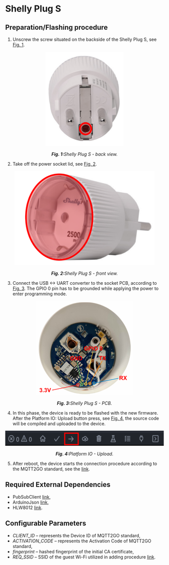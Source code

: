 # Shelly Plug S

## Preparation/Flashing procedure

1. Unscrew the screw situated on the backside of the Shelly Plug S, see <a href="#fig1">Fig. 1</a>.

<p align="center" >
	<img src="Shelly_plug_back.svg" alt="Shelly Plug S - back." height="300">
</p>
<p align="center" >
	<a name="fig1"></a><em><strong>Fig. 1:</strong>Shelly Plug S - back view.</em>
</p>

2. Take off the power socket lid, see <a href="#fig2">Fig. 2</a>.

<p align="center" >
	<img src="Shelly_plug.svg" alt="Shelly Plug S - front." height="300">
</p>
<p align="center" >
	<a name="fig2"></a><em><strong>Fig. 2:</strong>Shelly Plug S - front view.</em>
</p>

3. Connect the USB <-> UART converter to the socket PCB, according to <a href="#fig3">Fig. 3</a>. The GPIO 0 pin has to be grounded while applying the power to enter programming mode.

<p align="center" >
	<img src="Shelly_plug_open.svg" alt="Shelly Plug S - PCB." height="300">
</p>
<p align="center" >
	<a name="fig3"></a><em><strong>Fig. 3:</strong>Shelly Plug S - PCB.</em>
</p>

4. In this phase, the device is ready to be flashed with the new firmware. After the Platform IO: Upload button press, see <a href="#fig4">Fig. 4</a>, the source code will be compiled and uploaded to the device.

<p align="center" >
	<img src="platformio.svg" alt="VS Code Upload." height="48">
</p>
<p align="center" >
	<a name="fig4"></a><em><strong>Fig. 4:</strong>Platform IO - Upload.</em>
</p>

5. After reboot, the device starts the connection procedure according to the MQTT2GO standard, see the [link](https://mqtt2go.github.io/).

## Required External Dependencies

* PubSubClient [link](https://github.com/knolleary/pubsubclient),
* ArduinoJson [link](https://github.com/bblanchon/ArduinoJson),
* HLW8012 [link](https://github.com/xoseperez/hlw8012).


## Configurable Parameters

* _CLIENT_ID_ – represents the Device ID of MQTT2GO standard,
* _ACTIVATION_CODE_ – represents the Activation Code of MQTT2GO standard,
* _fingerprint_ – hashed fingerprint of the initial CA certificate,
* _REQ_SSID_ – SSID of the guest Wi-Fi utilized in adding procedure [link](https://mqtt2go.github.io/add-wifi.html).

